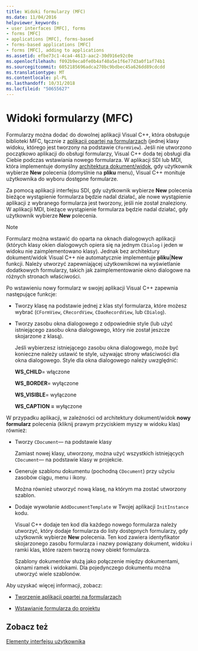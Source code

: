 ```yaml
---
title: Widoki formularzy (MFC)
ms.date: 11/04/2016
helpviewer_keywords:
- user interfaces [MFC], forms
- forms [MFC]
- applications [MFC], forms-based
- forms-based applications [MFC]
- forms [MFC], adding to applications
ms.assetid: efbe73c1-4ca4-4613-aac2-30d916e92c0e
ms.openlocfilehash: f092b9eca0fe0b4af40a5e1f6e77d3a0f1af74b1
ms.sourcegitcommit: 6052185696adca270bc9bdbec45a626dd89cdcdd
ms.translationtype: MT
ms.contentlocale: pl-PL
ms.lasthandoff: 10/31/2018
ms.locfileid: "50655627"
---
```

# <a name="form-views-mfc"></a>Widoki formularzy (MFC)

Formularzy można dodać do dowolnej aplikacji Visual C++, która obsługuje biblioteki MFC, łącznie z [aplikacji opartej na formularzach](../mfc/reference/creating-a-forms-based-mfc-application.md) (jednej klasy widoku, którego jest tworzony na podstawie `CFormView`). Jeśli nie utworzono początkowo aplikacji do obsługi formularzy, Visual C++ doda tej obsługi dla Ciebie podczas wstawiania nowego formularza. W aplikacji SDI lub MDI, która implementuje domyślny [architektura dokument/widok](../mfc/document-view-architecture.md), gdy użytkownik wybierze **New** polecenia (domyślnie na **pliku** menu), Visual C++ monituje użytkownika do wyboru dostępne formularze.

Za pomocą aplikacji interfejsu SDI, gdy użytkownik wybierze **New** polecenia bieżące wystąpienie formularza będzie nadal działać, ale nowe wystąpienie aplikacji z wybranego formularza jest tworzony, jeśli nie został znaleziony. W aplikacji MDI, bieżące wystąpienie formularza będzie nadal działać, gdy użytkownik wybierze **New** polecenia.

> [!NOTE]
>  Formularz można wstawić do oparta na oknach dialogowych aplikacji (których klasy okien dialogowych opiera się na jednym `CDialog` i jeden w widoku nie zaimplementowano klasy). Jednak bez architektury dokument/widok Visual C++ nie automatycznie implementuje **pliku**&#124;**New** funkcji. Należy utworzyć zapewniającej użytkownikowi na wyświetlanie dodatkowych formularzy, takich jak zaimplementowanie okno dialogowe na różnych stronach właściwości.

Po wstawieniu nowy formularz w swojej aplikacji Visual C++ zapewnia następujące funkcje:

- Tworzy klasę na podstawie jednej z klas styl formularza, które możesz wybrać (`CFormView`, `CRecordView`, `CDaoRecordView`, lub `CDialog`).

- Tworzy zasobu okna dialogowego z odpowiednie style (lub użyć istniejącego zasobu okna dialogowego, który nie został jeszcze skojarzone z klasą).

   Jeśli wybierzesz istniejącego zasobu okna dialogowego, może być konieczne należy ustawić te style, używając strony właściwości dla okna dialogowego. Style dla okna dialogowego należy uwzględnić:

     **WS_CHILD**= włączone

     **WS_BORDER**= wyłączone

     **WS_VISIBLE**= wyłączone

     **WS_CAPTION =** wyłączone

W przypadku aplikacji, w zależności od architektury dokument/widok **nowy formularz** polecenia (kliknij prawym przyciskiem myszy w widoku klas) również:

- Tworzy `CDocument`— na podstawie klasy

   Zamiast nowej klasy, utworzony, można użyć wszystkich istniejących `CDocument`— na podstawie klasy w projekcie.

- Generuje szablonu dokumentu (pochodną `CDocument`) przy użyciu zasobów ciągu, menu i ikony.

   Można również utworzyć nową klasę, na którym ma zostać utworzony szablon.

- Dodaje wywołanie `AddDocumentTemplate` w Twojej aplikacji `InitInstance` kodu.

   Visual C++ dodaje ten kod dla każdego nowego formularza należy utworzyć, który dodaje formularza do listy dostępnych formularzy, gdy użytkownik wybierze **New** polecenia. Ten kod zawiera identyfikator skojarzonego zasobu formularza i nazwy powiązany dokument, widoku i ramki klas, które razem tworzą nowy obiekt formularza.

   Szablony dokumentów służą jako połączenie między dokumentami, oknami ramek i widokami. Dla pojedynczego dokumentu można utworzyć wiele szablonów.

Aby uzyskać więcej informacji, zobacz:

- [Tworzenie aplikacji opartej na formularzach](../mfc/reference/creating-a-forms-based-mfc-application.md)

- [Wstawianie formularza do projektu](../mfc/inserting-a-form-into-a-project.md)

## <a name="see-also"></a>Zobacz też

[Elementy interfejsu użytkownika](../mfc/user-interface-elements-mfc.md)
